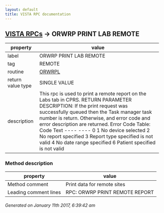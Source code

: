 ```yaml
---
layout: default
title: VISTA RPC documentation
---
```




## [VISTA RPCs](TableOfContent.md) &#8594; ORWRP PRINT LAB REMOTE 

 property | value 
--- | --- 
 label | ORWRP PRINT LAB REMOTE
 tag | REMOTE
 routine | [ORWRPL](http://code.osehra.org/dox/Routine_ORWRPL_source.html)
 return value type | SINGLE VALUE
 description |  This rpc is used to print a remote report on the Labs tab in CPRS. RETURN PARAMETER DESCRIPTION: If the print request was successfully queued then the Task manager task number is return. Otherwise, and error code and error description are returned. Error Code Table:       Code            Text      ----            ----        0             <Task Number>        1             No device selected        2             No report specified        3             Report type specified is not valid        4             No date range specified        6             Patient specified is not valid


### Method description

 property | value 
--- | --- 
 Method comment | Print data for remote sites
 Leading comment lines | RPC: ORWRP PRINT REMOTE REPORT




 ###### Generated on January 11th 2017, 6:39:42 am